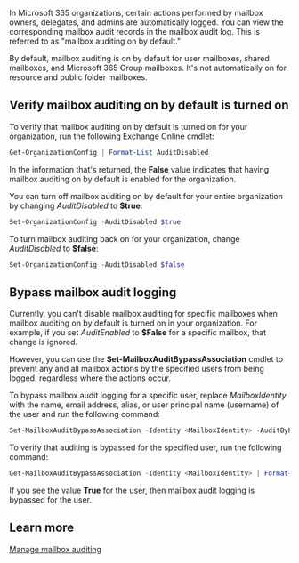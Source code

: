 In Microsoft 365 organizations, certain actions performed by mailbox owners, delegates, and admins are automatically logged. You can view the corresponding mailbox audit records  in the mailbox audit log. This is referred to as "mailbox auditing on by default."

By default, mailbox auditing is on by default for user mailboxes, shared mailboxes, and Microsoft 365 Group mailboxes. It's not automatically on for resource and public folder mailboxes.

## Verify mailbox auditing on by default is turned on
To verify that mailbox auditing on by default is turned on for your organization, run the following Exchange Online cmdlet:

```PowerShell
Get-OrganizationConfig | Format-List AuditDisabled
```

In the information that's returned, the **False** value indicates that having mailbox auditing on by default is enabled for the organization. 

You can turn off mailbox auditing on by default for your entire organization by changing *AuditDisabled* to **$true**:
```PowerShell
Set-OrganizationConfig -AuditDisabled $true
```

To turn mailbox auditing back on for your organization, change *AuditDisabled* to **$false**:
```PowerShell
Set-OrganizationConfig -AuditDisabled $false
```

## Bypass mailbox audit logging
Currently, you can't disable mailbox auditing for specific mailboxes when mailbox auditing on by default is turned on in your organization. For example, if you set *AuditEnabled* to **$False** for a specific mailbox, that change is ignored.

However, you can use the **Set-MailboxAuditBypassAssociation** cmdlet to prevent any and all mailbox actions by the specified users from being logged, regardless where the actions occur. 

To bypass mailbox audit logging for a specific user, replace *MailboxIdentity* with the name, email address, alias, or user principal name (username) of the user and run the following command:

```PowerShell
Set-MailboxAuditBypassAssociation -Identity <MailboxIdentity> -AuditByPassEnabled $true
```

To verify that auditing is bypassed for the specified user, run the following command:

```PowerShell
Get-MailboxAuditBypassAssociation -Identity <MailboxIdentity> | Format-List AuditByPassEnabled
```
If you see the value **True** for the user, then mailbox audit logging is bypassed for the user.

## Learn more
[Manage mailbox auditing](/microsoft-365/compliance/enable-mailbox-auditing?azure-portal=true)